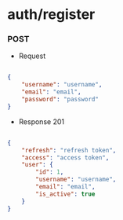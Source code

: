 # auth/register
### POST
+ Request
```json

{
    "username": "username",
    "email": "email",
    "password": "password"
}

```
+ Response 201

```json

{
    "refresh": "refresh token",
    "access": "access token",
    "user": {
        "id": 1,
        "username": "username",
        "email": "email",
        "is_active": true
    }
}

```